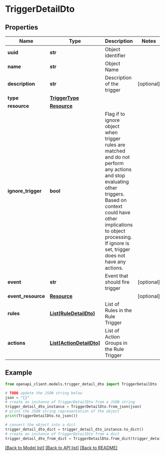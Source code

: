 # TriggerDetailDto


## Properties

Name | Type | Description | Notes
------------ | ------------- | ------------- | -------------
**uuid** | **str** | Object identifier | 
**name** | **str** | Object Name | 
**description** | **str** | Description of the trigger | [optional] 
**type** | [**TriggerType**](TriggerType.md) |  | 
**resource** | [**Resource**](Resource.md) |  | 
**ignore_trigger** | **bool** | Flag if to ignore object when trigger rules are matched and do not perform any actions and stop evaluating other triggers. Based on context could have other implications to object processing. If ignore is set, trigger does not have any actions. | 
**event** | **str** | Event that should fire trigger | [optional] 
**event_resource** | [**Resource**](Resource.md) |  | [optional] 
**rules** | [**List[RuleDetailDto]**](RuleDetailDto.md) | List of Rules in the Rule Trigger | 
**actions** | [**List[ActionDetailDto]**](ActionDetailDto.md) | List of Action Groups in the Rule Trigger | 

## Example

```python
from openapi_client.models.trigger_detail_dto import TriggerDetailDto

# TODO update the JSON string below
json = "{}"
# create an instance of TriggerDetailDto from a JSON string
trigger_detail_dto_instance = TriggerDetailDto.from_json(json)
# print the JSON string representation of the object
print(TriggerDetailDto.to_json())

# convert the object into a dict
trigger_detail_dto_dict = trigger_detail_dto_instance.to_dict()
# create an instance of TriggerDetailDto from a dict
trigger_detail_dto_from_dict = TriggerDetailDto.from_dict(trigger_detail_dto_dict)
```
[[Back to Model list]](../README.md#documentation-for-models) [[Back to API list]](../README.md#documentation-for-api-endpoints) [[Back to README]](../README.md)


